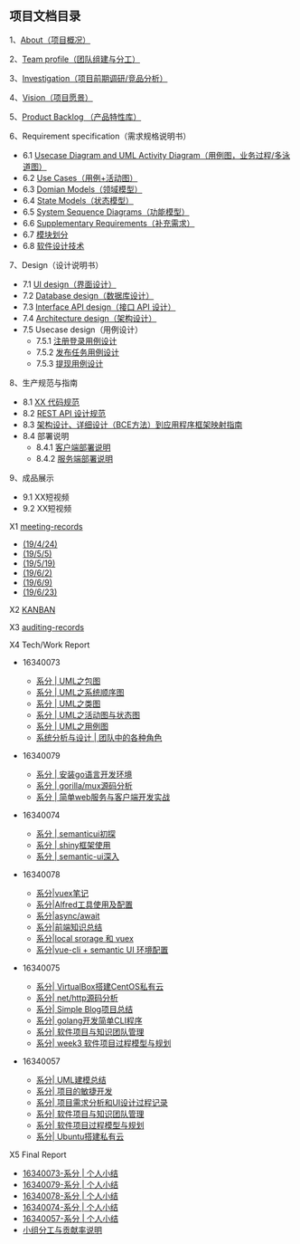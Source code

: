## 项目文档目录


1、[About（项目概况）](https://github.com/sysu620/sysu620/blob/master/01-about.md)

2、[Team profile（团队组建与分工）](https://github.com/sysu620/sysu620/blob/master/02-team-profile.md)

3、[Investigation（项目前期调研/竞品分析）](https://github.com/sysu620/sysu620/blob/master/03-investigation.md)

4、[Vision（项目愿景）](https://github.com/sysu620/sysu620/blob/master/04-vision.md)

5、[Product Backlog （产品特性库）](https://github.com/sysu620/sysu620/blob/master/05-product-backlog.md)

6、Requirement specification（需求规格说明书）
  - 6.1 [Usecase Diagram and UML Activity Diagram（用例图，业务过程/多泳道图）](https://github.com/sysu620/sysu620/blob/master/%E9%9C%80%E6%B1%82%E8%A7%84%E6%A0%BC%E8%AF%B4%E6%98%8E%E4%B9%A6%E7%9B%B8%E5%85%B3%E6%96%87%E6%A1%A3/%E7%94%A8%E4%BE%8B%E5%9B%BE_%E4%B8%9A%E5%8A%A1%E6%B5%81%E7%A8%8B.md)
  - 6.2 [Use Cases（用例+活动图）](https://github.com/sysu620/sysu620/blob/master/%E9%9C%80%E6%B1%82%E8%A7%84%E6%A0%BC%E8%AF%B4%E6%98%8E%E4%B9%A6%E7%9B%B8%E5%85%B3%E6%96%87%E6%A1%A3/%E7%94%A8%E4%BE%8B_%E6%B4%BB%E5%8A%A8%E5%9B%BE.md)
  - 6.3 [Domian Models（领域模型）](https://github.com/sysu620/sysu620/blob/master/%E9%9C%80%E6%B1%82%E8%A7%84%E6%A0%BC%E8%AF%B4%E6%98%8E%E4%B9%A6%E7%9B%B8%E5%85%B3%E6%96%87%E6%A1%A3/%E9%A2%86%E5%9F%9F%E5%BB%BA%E6%A8%A1190625.png)
  - 6.4 [State Models（状态模型）](https://github.com/sysu620/sysu620/blob/master/%E9%9C%80%E6%B1%82%E8%A7%84%E6%A0%BC%E8%AF%B4%E6%98%8E%E4%B9%A6%E7%9B%B8%E5%85%B3%E6%96%87%E6%A1%A3/%E4%BB%BB%E5%8A%A1%E7%8A%B6%E6%80%81%E6%B5%81%E7%A8%8B190625.png)
  - 6.5 [System Sequence Diagrams（功能模型）](https://github.com/sysu620/sysu620/blob/master/%E9%9C%80%E6%B1%82%E8%A7%84%E6%A0%BC%E8%AF%B4%E6%98%8E%E4%B9%A6%E7%9B%B8%E5%85%B3%E6%96%87%E6%A1%A3/6.5sequence_model.md)
  - 6.6 [Supplementary Requirements（补充需求）](https://github.com/sysu620/sysu620/blob/master/%E9%9C%80%E6%B1%82%E8%A7%84%E6%A0%BC%E8%AF%B4%E6%98%8E%E4%B9%A6%E7%9B%B8%E5%85%B3%E6%96%87%E6%A1%A3/6.6additional_requirements.md)
  - 6.7 [模块划分](https://github.com/sysu620/sysu620/blob/master/Design/%E6%A8%A1%E5%9D%97%E5%88%92%E5%88%86.md)
  - 6.8 [软件设计技术](https://blog.csdn.net/huangbx_tx/article/details/94046936)

7、Design（设计说明书）
  - 7.1 [UI design（界面设计）](https://github.com/sysu620/sysu620/blob/master/UI%E8%AE%BE%E8%AE%A1/README.md)
  - 7.2 [Database design（数据库设计）](https://github.com/sysu620/sysu620/tree/master/Design/ER图.png)
  - 7.3 [Interface API design（接口 API 设计）](https://github.com/sysu620/sysu620/tree/master/Design/API说明书.md)
  - 7.4 [Architecture design（架构设计）](https://github.com/sysu620/sysu620/blob/master/Design/architecture.md)
  - 7.5 Usecase design（用例设计）
    - 7.5.1 [注册登录用例设计](https://github.com/sysu620/sysu620/blob/master/Design/use_case_design.md)
    - 7.5.2 [发布任务用例设计](https://github.com/sysu620/sysu620/blob/master/Design/usecase2.md)
    - 7.5.3 [提现用例设计](https://github.com/sysu620/sysu620/blob/master/Design/usecase3.md)

8、生产规范与指南
  - 8.1 [XX 代码规范](https://github.com/sysu620/sysu620/blob/master/%E9%9C%80%E6%B1%82%E8%A7%84%E6%A0%BC%E8%AF%B4%E6%98%8E%E4%B9%A6%E7%9B%B8%E5%85%B3%E6%96%87%E6%A1%A3/%E4%BB%A3%E7%A0%81%E8%A7%84%E8%8C%83.md)
  - 8.2 [REST API 设计规范](https://github.com/sysu620/sysu620/tree/master/%E9%9C%80%E6%B1%82%E8%A7%84%E6%A0%BC%E8%AF%B4%E6%98%8E%E4%B9%A6%E7%9B%B8%E5%85%B3%E6%96%87%E6%A1%A3/RESTful_API设计规范.md)
  - 8.3 [架构设计、详细设计（BCE方法）到应用程序框架映射指南](https://github.com/sysu620/sysu620/tree/master/%E9%9C%80%E6%B1%82%E8%A7%84%E6%A0%BC%E8%AF%B4%E6%98%8E%E4%B9%A6%E7%9B%B8%E5%85%B3%E6%96%87%E6%A1%A3/架构设计.md)
  - 8.4 部署说明
    - 8.4.1 [客户端部署说明](https://github.com/sysu620/client/blob/master/README.md)
    - 8.4.2 [服务端部署说明](https://github.com/sysu620/Server/blob/master/README.md)

9、成品展示
  - 9.1 XX短视频
  - 9.2 XX短视频

X1 [meeting-records](https://github.com/sysu620/sysu620/tree/master/meeting_records)
  - [(19/4/24)](https://github.com/sysu620/sysu620/blob/master/meeting_records/%E4%BC%9A%E8%AE%AE%E8%AE%B0%E5%BD%95week2.png)
  - [(19/5/5)](https://github.com/sysu620/sysu620/blob/master/meeting_records/%E5%B0%8F%E7%BB%84%E4%BC%9A%E8%AE%AE3%EF%BC%882019.5.5%EF%BC%89.png)
  - [(19/5/19)](https://github.com/sysu620/sysu620/blob/master/meeting_records/2019.5.19.png)
  - [(19/6/2)](https://github.com/sysu620/sysu620/blob/master/meeting_records/2019.6.2.png)
  - [(19/6/9)](https://github.com/sysu620/sysu620/blob/master/meeting_records/2019.6.9.png)
  - [(19/6/23)](https://github.com/sysu620/sysu620/blob/master/meeting_records/2019.6.23.png)


X2 [KANBAN](https://github.com/orgs/sysu620/projects)

X3 [auditing-records](https://github.com/sysu620/sysu620/blob/master/x3_auditing_records.md)

X4 Tech/Work Report
  - 16340073
    - [系分 | UML之包图](https://blog.csdn.net/cat_xing/article/details/93746468)
    - [系分 | UML之系统顺序图](https://blog.csdn.net/cat_xing/article/details/93745146)
    - [系分 | UML之类图](https://blog.csdn.net/cat_xing/article/details/93744660)
    - [系分 | UML之活动图与状态图](https://blog.csdn.net/cat_xing/article/details/93744098)
    - [系分 | UML之用例图](https://blog.csdn.net/cat_xing/article/details/93743295)
    - [系统分析与设计 | 团队中的各种角色](https://blog.csdn.net/cat_xing/article/details/89243370)
  - 16340079
    - [系分 | 安装go语言开发环境](https://blog.csdn.net/hcm_0079/article/details/82903449)
    - [系分 | gorilla/mux源码分析](https://blog.csdn.net/hcm_0079/article/details/84330100)
    - [系分 | 简单web服务与客户端开发实战](https://blog.csdn.net/hcm_0079/article/details/85072030)
  - 16340074
    - [系分 | semanticui初探](https://ralphwithoutmissfun.github.io/2019/06/23/%E7%B3%BB%E7%BB%9F%E5%88%86%E6%9E%90%E5%A4%A7%E4%BD%9C%E4%B8%9A%E7%B3%BB%E5%88%97%E5%8D%9A%E5%AE%A2%E4%B8%80/)
    - [系分 | shiny框架使用](https://ralphwithoutmissfun.github.io/2019/06/23/%E7%B3%BB%E7%BB%9F%E5%88%86%E6%9E%90%E5%A4%A7%E4%BD%9C%E4%B8%9A%E7%B3%BB%E5%88%97%E5%8D%9A%E5%AE%A2%E4%BA%8C/)
    - [系分 | semantic-ui深入](https://ralphwithoutmissfun.github.io/2019/06/23/%E7%B3%BB%E7%BB%9F%E5%88%86%E6%9E%90%E5%A4%A7%E4%BD%9C%E4%B8%9A%E7%B3%BB%E5%88%97%E5%8D%9A%E5%AE%A2%E4%B8%89/)

  - 16340078
    - [系分|vuex笔记](https://blog.csdn.net/huangbx_tx/article/details/93789293)
    - [系分|Alfred工具使用及配置](https://blog.csdn.net/huangbx_tx/article/details/93342016)
    - [系分|async/await](https://blog.csdn.net/huangbx_tx/article/details/92978649)
    - [系分|前端知识总结](https://huangbxaaa.github.io/2019/04/17/%E5%89%8D%E7%AB%AF%E9%9D%A2%E8%AF%95%E9%A2%98%E7%AD%94%E6%A1%88%E6%94%B6%E9%9B%86/)
    - [系分|local srorage 和 vuex](https://blog.csdn.net/huangbx_tx/article/details/93792102)
    - [系分|vue-cli + semantic UI 环境配置](https://blog.csdn.net/huangbx_tx/article/details/93790442)
  
  
   - 16340075
      - [系分| VirtualBox搭建CentOS私有云](https://blog.csdn.net/Skywalker1111/article/details/82825697)
      - [系分| net/http源码分析](https://blog.csdn.net/Skywalker1111/article/details/84205928)
      - [系分| Simple Blog项目总结](https://blog.csdn.net/Skywalker1111/article/details/85042595)
      - [系分| golang开发简单CLI程序](https://blog.csdn.net/Skywalker1111/article/details/86551436)
      - [系分| 软件项目与知识团队管理](https://blog.csdn.net/Skywalker1111/article/details/89390602)
      - [系分| week3 软件项目过程模型与规划](https://blog.csdn.net/Skywalker1111/article/details/89390610)

   - 16340057
      - [系分| UML建模总结](https://blog.csdn.net/kexindiao/article/details/93791147)
      - [系分| 项目的敏捷开发](https://blog.csdn.net/kexindiao/article/details/93854986)
      - [系分| 项目需求分析和UI设计过程记录](https://blog.csdn.net/kexindiao/article/details/93869503)
      - [系分| 软件项目与知识团队管理](https://blog.csdn.net/kexindiao/article/details/88813986)
      - [系分| 软件项目过程模型与规划](https://blog.csdn.net/kexindiao/article/details/89343009)
      - [系分| Ubuntu搭建私有云](https://blog.csdn.net/kexindiao/article/details/82695148)
 
X5 Final Report
  - [16340073-系分 | 个人小结](https://blog.csdn.net/cat_xing/article/details/93768469)
  - [16340079-系分 | 个人小结](https://blog.csdn.net/hcm_0079/article/details/93928578)
  - [16340078-系分 | 个人小结](https://blog.csdn.net/huangbx_tx/article/details/93897689)
  - [16340074-系分 | 个人小结](https://blog.csdn.net/RALPHFJY/article/details/93890143)
  - [16340057-系分 | 个人小结](https://blog.csdn.net/kexindiao/article/details/93889691)
  - [小组分工与贡献率说明](https://blog.csdn.net/cat_xing/article/details/93769075)
